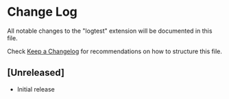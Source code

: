 # Change Log
All notable changes to the "logtest" extension will be documented in this file.

Check [Keep a Changelog](http://keepachangelog.com/) for recommendations on how to structure this file.

## [Unreleased]
- Initial release